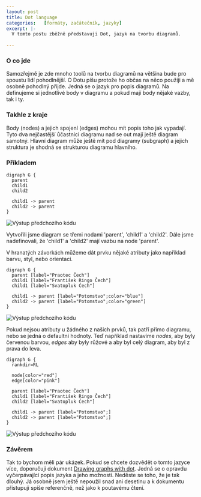 ```yaml
---
layout: post
title: Dot language
categories:   [formáty, začátečník, jazyky]
excerpt: |-
  V tomto postu zběžně představuji Dot, jazyk na tvorbu diagramů.
  
---
```


### O co jde
Samozřejmě je zde mnoho toolů na tvorbu diagramů  na většina bude pro spoustu lidí pohodlnější. O Dotu píšu protože ho občas na něco použiji a mě osobně pohodlný přijde. Jedná se o jazyk pro popis diagramů. Na definujeme si jednotlivé body v diagramu a pokud mají body nějaké vazby, tak i ty. 

### Takhle z kraje
Body (nodes) a jejich spojení (edges) mohou mít popis toho jak vypadají. Tyto dva nejčastější ůčastnici diagramu nad se out mají ještě diagram samotný. Hlavní diagram může ještě mít pod diagramy (subgraph) a jejich struktura je shodná se strukturou diagramu hlavního.

### Příkladem

    digraph G {
      parent
      child1
      child2

      child1 -> parent
      child2 -> parent
    }

![Výstup předchozího kódu](https://files.app.net/0rdvBwM3.png)

Vytvořili jsme diagram se třemi nodami 'parent', 'child1' a 'child2'. Dále jsme nadefinovali, že 'child1' a 'child2' mají vazbu na node 'parent'.  

V hranatých závorkách můžeme dát prvku nějaké atributy jako například barvu, styl, nebo orientaci.

    digraph G {
      parent [label="Praotec Čech"]
      child1 [label="František Ringo Čech"]
      child1 [label="Svatopluk Čech"]
    
      child1 -> parent [label="Potomstvo";color="blue"]
      child2 -> parent [label="Potomstvo";color="green"]
    }

![Výstup předchozího kódu](https://files.app.net/0r6t57XX.png)


Pokud nejsou atributy u žádného z našich prvků, tak patří přímo diagramu, nebo se jedná o defaultní hodnoty. Teď například nastavíme *nodes*, aby byly červenou barvou, *edges* aby byly růžové a aby byl celý diagram, aby byl z prava do leva.


    digraph G {
      rankdir=RL
  
      node[color="red"]
      edge[color="pink"]
  
      parent [label="Praotec Čech"]
      child1 [label="František Ringo Čech"]
      child2 [label="Svatopluk Čech"]

      child1 -> parent [label="Potomstvo";]
      child2 -> parent [label="Potomstvo";]
    }

![Výstup předchozího kódu](https://files.app.net/0r6b7eiv.png)

### Závěrem

Tak to bychom měli pár ukázek. Pokud se chcete dozvědět o tomto jazyce více, doporučuji dokument [Drawing graphs with dot](http://www.graphviz.org/Documentation/dotguide.pdf). Jedná se o opravdu vyčerpávající popis jazyka a jeho možností. Neděste se toho, že je tak dlouhý. Já osobně jsem ještě nepoužil snad ani desetinu a k dokumentu přistupuji spíše referenčně, než jako k poutavému čtení.
